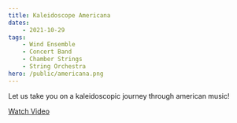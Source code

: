 ```yaml
---
title: Kaleidoscope Americana
dates:
    - 2021-10-29
tags:
    - Wind Ensemble
    - Concert Band
    - Chamber Strings
    - String Orchestra
hero: /public/americana.png
---
```


Let us take you on a kaleidoscopic journey through american music! 

[Watch Video](https://youtu.be/kIobavfE3lI)
